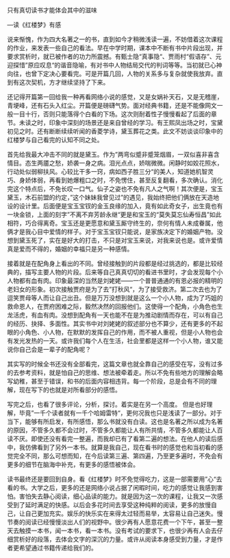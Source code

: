 只有真切读书才能体会其中的滋味

—读《红楼梦》有感



说来惭愧，作为四大名著之一的书，直到如今才稍微浅读一遍，不妨借着这次课程的作业，来发表一些自己的看法。早在中学时期，课本中不断有书中片段出现，并要求赏析时，就已被作者的功力所震撼。有甄士隐“真事隐“、贾雨村“假语存”、元迎探惜”原应叹息“的谐音隐喻，有对书中人物结局交代的判词等等。当初就已心神向往，也曾下定决心要看完。可是开篇几回，人物的关系多与复杂就使我放弃。直到有这次契机，方才继续坚持了下来。 

还记得开篇第一回给我一种再看网络小说的感觉，又是女娲补天石，又是无稽崖，青埂峰，还有石头入红尘。开篇便是磅礴气势。面对经典书籍，还是不能像网文一般一目十行，否则只能落得个白看的下场。这次则耐着性子慢慢看起了后面的章节。未读之时，印象中深刻的场景还是来自曾经的学习。有王熙凤出场之时，宝黛初见之时。还有断断续续听闻的香菱学诗，黛玉葬花之类。此文不妨谈谈印象中的红楼梦与自己看完的认知不同之处。

首先给我最大冲击不同的就是黛玉。作为”两弯似蹙非蹙笼烟眉，一双似喜非喜含情目。态生两靥之愁，娇袭一身之病。泪光点点，娇喘微微。闲静时如姣花照水，行动处似弱柳扶风。心较比干多一窍，病如西子胜三分“的美人，知道她机智灵巧、身娇体弱，再看到她爆粗口之时，不免愣住，甚至反复翻看，多次确认。消化完这个特点后，不免长叹一口气。仙子之姿也不免有凡人之气啊！其次便是，宝玉黛玉，木石前盟的约定，”这个妹妹我曾见过”的遇见，我始终把他们俩放在天造地设的设计里。后面便是宝玉宝钗的金玉良缘的加入，竟有如此奇女子，出生竟也有一块金锁，上面的刻字”不离不弃芳龄永继“更是和宝玉的“莫失莫忘仙寿恒昌”如此相符，巧合得离奇。宝玉还是更愿意和黛玉厮守终生的，奈何有情人未成眷属，他俩才是我心目中爱情的样子。对于宝玉宝钗只能说，是家族决定下的婚姻产物。没想到黛玉死了，实在是好大的打击，不只是对宝玉来说，对我来说也是。或许爱情真是爱而不得的，婚姻的幸福只是另一种感情。

接着就是在配角身上看出的不同。曾经接触到的片段都是经过挑选的，都是比较经典的，描写主要人物的片段。后来等自己真真切切的看进书里时，才会发现每个小人物都有血有肉。印象最深的当然是刘姥姥——一个普普通通的有恩必报的精明的老妇女的形象。初次接触贾府是为了去”打秋风“，为了接受救济。第二次去也为了逗笑贾母等人而让自己出丑。但是万万没想到就是这么一个小人物，成为了巧姐的救命恩人，在贾府困难之际，毅然决然的回报他们。这使得一个配角，小角色也生龙活虎，有血有肉。没想到配角有一天也能不在是为推动剧情而存在，可以有自己的经历、抉择、多面性。其实书中对刘姥姥的叙述部分也不算少，还有更多的不起眼的小角色、小人物，在默默的发挥自己的作用，而不被人重视，但是小人物也会有发光发热的一天。或许我们每个人在生活，社会里都是这样一个小人物，谁又能说你自己会是一辈子的配角呢？

其实写的时候全书还没有全部看完，这篇文章也就全靠自己的感受在写，没有过多的去参考资料，就是怕自己的思维、想法被牵着走。所以不免有些地方的理解会略写幼稚，甚至于错误，和书的后面内容相违背。每一个阶段，总是会有不同的理解，现在写下的也就是对所看部分的感悟。

写完之后，也看了很多评论，分析，探讨。着实是在另一个高度。  但是也好理解，毕竟”一千个读者就有一千个哈姆雷特“，更何况我也只是浅读了一部分。对于当下，能够有所启发，有所感悟，那么书就没有白读。这也是名著之所以成为名著的原因，不管多久都不会过时，不管多久都能让人有所共情，不管多久都能让人百读不厌。即使还没有看完一整遍，而我却已有了看第二遍的想法。在他人的读后感中，我仿佛看到了另外一本书。就算是我自己，现在看书时的感觉也和当初看的感觉完全不同，那么可想而知，在今后读第三遍、第四遍，乃至更多遍时，不免会有更多的细节在脑海中补充，有更多的感悟被体会。

读书最终还是要回到自身。看《红楼梦》时不免觉得吃力，这是一部需要用”心“去看的书。大学之后，更多的还是网络小说占据了闲暇时间，吃力的感觉让我感到害怕。害怕失去静心阅读，细心品读的能力。就是因为这一次的课程，让我又一次感受到了延时满足的快感。以后会多花时间去享受这种纯粹的阅读，更多的放慢自己，让自己更加充实。娱乐的快乐实在来得太过轻而易举，太容易让自己迷失。慢节奏的阅读已经慢慢淡出人们的视野中。很少再有人愿意花费一个下午，甚至一整天去触摸一本书，闻一本书，看一本书。没有考试的要求下，也很少再有人会去仔细赏析好的段落，去体会文字的深沉的力量。或许从阅读本身感受到力量，才是作者更希望通过书籍传递给我们的。

